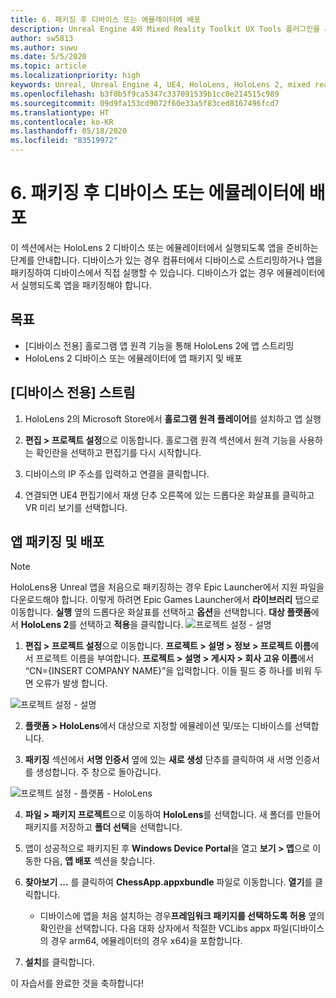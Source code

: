 ```yaml
---
title: 6. 패키징 후 디바이스 또는 에뮬레이터에 배포
description: Unreal Engine 4와 Mixed Reality Toolkit UX Tools 플러그인을 사용하여 간단한 체스 앱을 만드는 튜토리얼의 6부
author: sw5813
ms.author: suwu
ms.date: 5/5/2020
ms.topic: article
ms.localizationpriority: high
keywords: Unreal, Unreal Engine 4, UE4, HoloLens, HoloLens 2, mixed reality, 자습서, 시작, mrtk, uxt, UX Tools, 설명서
ms.openlocfilehash: b3f0b5f9ca5347c337091539b1cc0e214515c989
ms.sourcegitcommit: 09d9fa153cd9072f60e33a5f83ced8167496fcd7
ms.translationtype: HT
ms.contentlocale: ko-KR
ms.lasthandoff: 05/18/2020
ms.locfileid: "83519972"
---
```

# <a name="6-packaging--deploying-to-device-or-emulator"></a>6. 패키징 후 디바이스 또는 에뮬레이터에 배포

이 섹션에서는 HoloLens 2 디바이스 또는 에뮬레이터에서 실행되도록 앱을 준비하는 단계를 안내합니다. 디바이스가 있는 경우 컴퓨터에서 디바이스로 스트리밍하거나 앱을 패키징하여 디바이스에서 직접 실행할 수 있습니다. 디바이스가 없는 경우 에뮬레이터에서 실행되도록 앱을 패키징해야 합니다. 

## <a name="objectives"></a>목표

* [디바이스 전용] 홀로그램 앱 원격 기능을 통해 HoloLens 2에 앱 스트리밍
* HoloLens 2 디바이스 또는 에뮬레이터에 앱 패키지 및 배포

## <a name="device-only-stream"></a>[디바이스 전용] 스트림

1.  HoloLens 2의 Microsoft Store에서 **홀로그램 원격 플레이어**를 설치하고 앱 실행

2.  **편집 > 프로젝트 설정**으로 이동합니다. 홀로그램 원격 섹션에서 원격 기능을 사용하는 확인란을 선택하고 편집기를 다시 시작합니다.

3.  디바이스의 IP 주소를 입력하고 연결을 클릭합니다.

4.  연결되면 UE4 편집기에서 재생 단추 오른쪽에 있는 드롭다운 화살표를 클릭하고 VR 미리 보기를 선택합니다.

## <a name="package-and-deploy-your-app"></a>앱 패키징 및 배포 

>[!NOTE]
>HoloLens용 Unreal 앱을 처음으로 패키징하는 경우 Epic Launcher에서 지원 파일을 다운로드해야 합니다. 이렇게 하려면 Epic Games Launcher에서 **라이브러리** 탭으로 이동합니다. **실행** 옆의 드롭다운 화살표를 선택하고 **옵션**을 선택합니다. **대상 플랫폼**에서 **HoloLens 2**를 선택하고 **적용**을 클릭합니다. 
>![프로젝트 설정 - 설명](images/unreal-uxt/6-installationoptions.PNG)

1.  **편집 > 프로젝트 설정**으로 이동합니다. **프로젝트 > 설명 > 정보 > 프로젝트 이름**에서 프로젝트 이름을 부여합니다. **프로젝트 > 설명 > 게시자 > 회사 고유 이름**에서 “CN={INSERT COMPANY NAME}”을 입력합니다. 이들 필드 중 하나를 비워 두면 오류가 발생 합니다. 

![프로젝트 설정 - 설명](images/unreal-uxt/6-cn.PNG)

2.  **플랫폼 > HoloLens**에서 대상으로 지정할 에뮬레이션 및/또는 디바이스를 선택합니다.

3.  **패키징** 섹션에서 **서명 인증서** 옆에 있는 **새로 생성** 단추를 클릭하여 새 서명 인증서를 생성합니다. 주 창으로 돌아갑니다.

![프로젝트 설정 - 플랫폼 - HoloLens](images/unreal-uxt/6-packaging.PNG)

4.  **파일 > 패키지 프로젝트**으로 이동하여 **HoloLens**를 선택합니다. 새 폴더를 만들어 패키지를 저장하고 **폴더 선택**을 선택합니다. 

5.  앱이 성공적으로 패키지된 후 **Windows Device Portal**을 열고 **보기 > 앱**으로 이동한 다음, **앱 배포** 섹션을 찾습니다.

6.  **찾아보기 ...** 를 클릭하여 **ChessApp.appxbundle** 파일로 이동합니다. **열기**를 클릭합니다. 

    * 디바이스에 앱을 처음 설치하는 경우**프레임워크 패키지를 선택하도록 허용** 옆의 확인란을 선택합니다. 다음 대화 상자에서 적절한 VCLibs appx 파일(디바이스의 경우 arm64, 에뮬레이터의 경우 x64)을 포함합니다. 

7.  **설치**를 클릭합니다.

이 자습서를 완료한 것을 축하합니다!  